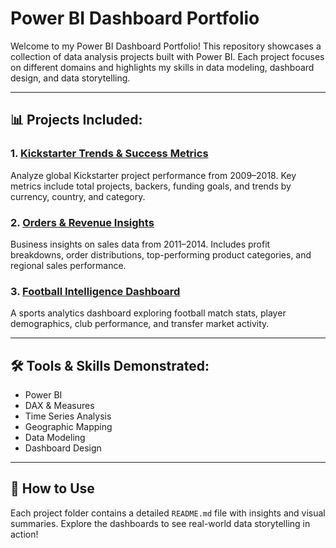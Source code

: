 # Power BI Dashboard Portfolio

Welcome to my Power BI Dashboard Portfolio! This repository showcases a collection of data analysis projects built with Power BI. Each project focuses on different domains and highlights my skills in data modeling, dashboard design, and data storytelling.

---

## 📊 Projects Included:

### 1. [Kickstarter Trends & Success Metrics](./Kickstarter_Trends_Dashboard)
Analyze global Kickstarter project performance from 2009–2018. Key metrics include total projects, backers, funding goals, and trends by currency, country, and category.

### 2. [Orders & Revenue Insights](./Orders_Revenue_Insights)
Business insights on sales data from 2011–2014. Includes profit breakdowns, order distributions, top-performing product categories, and regional sales performance.

### 3. [Football Intelligence Dashboard](./Football_Intelligence_Dashboard)
A sports analytics dashboard exploring football match stats, player demographics, club performance, and transfer market activity.

---

## 🛠️ Tools & Skills Demonstrated:
- Power BI
- DAX & Measures
- Time Series Analysis
- Geographic Mapping
- Data Modeling
- Dashboard Design

---

## 🚀 How to Use
Each project folder contains a detailed `README.md` file with insights and visual summaries. Explore the dashboards to see real-world data storytelling in action!

